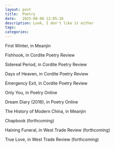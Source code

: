 ```yaml
---
layout: post
title:  Poetry
date:   2025-08-08 12:05:16
description: Look, I don't like it either
tags: 
categories: 
---
```



First Winter, in Meanjin

Fishhook, in Cordite Poetry Review

Sidereal Period, in Cordite Poetry Review

Days of Heaven, in Cordite Poetry Review

Emergency Exit, in Cordite Poetry Review

Only You, in Poetry Online

Dream Diary (2016), in Poetry Online

The History of Modern China, in Meanjin

Chapbook (forthcoming)

Haining Funeral, in West Trade Review (forthcoming)

True Love, in West Trade Review (forthcoming)
